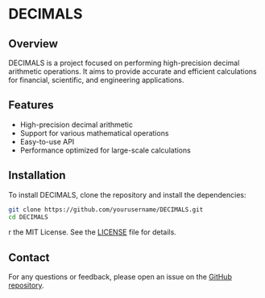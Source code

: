 # DECIMALS

## Overview

DECIMALS is a project focused on performing high-precision decimal arithmetic operations. It aims to provide accurate and efficient calculations for financial, scientific, and engineering applications.

## Features

- High-precision decimal arithmetic
- Support for various mathematical operations
- Easy-to-use API
- Performance optimized for large-scale calculations

## Installation

To install DECIMALS, clone the repository and install the dependencies:

```bash
git clone https://github.com/yourusername/DECIMALS.git
cd DECIMALS
```


r the MIT License. See the [LICENSE](LICENSE) file for details.

## Contact

For any questions or feedback, please open an issue on the [GitHub repository](https://github.com/yourusername/DECIMALS).
